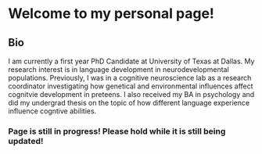 # Welcome to my personal page! 
## Bio 
I am currently a first year PhD Candidate at University of Texas at Dallas. My research interest is in language development in neurodevelopmental populations. Previously, I was in a cognitive neuroscience lab as a research coordinator investigating how genetical and environmental influences affect cognitvie development in preteens. I also received my BA in psychology and did my undergrad thesis on the topic of how different language experience influence cogntive abilities. 

### Page is still in progress! Please hold while it is still being updated! 
